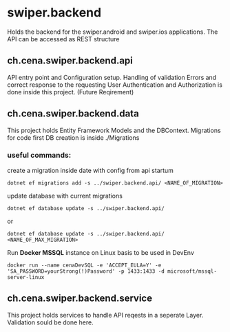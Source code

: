 # swiper.backend
Holds the backend for the swiper.android and swiper.ios applications. The API can be accessed as REST structure

## ch.cena.swiper.backend.api
API entry point and Configuration setup.
Handling of validation Errors and correct response to the requesting User
Authentication and Authorization is done inside this project. (Future Reqirement)

## ch.cena.swiper.backend.data
This project holds Entity Framework Models and the DBContext. 
Migrations for code first DB creation is inside ./Migrations

### useful commands:
create a migration inside date with config from api startum
```
dotnet ef migrations add -s ../swiper.backend.api/ <NAME_OF_MIGRATION>
```
update database with current migrations
```
dotnet ef database update -s ../swiper.backend.api/ 
```
or
```
dotnet ef database update -s ../swiper.backend.api/ <NAME_OF_MAX_MIGRATION>
```
Run **Docker MSSQL** instance on Linux basis to be used in DevEnv 
```
docker run --name cenaDevSQL -e 'ACCEPT_EULA=Y' -e 'SA_PASSWORD=yourStrong(!)Password' -p 1433:1433 -d microsoft/mssql-server-linux
```

## ch.cena.swiper.backend.service
This project holds services to handle API reqests in a seperate Layer. Validation sould be done here.
